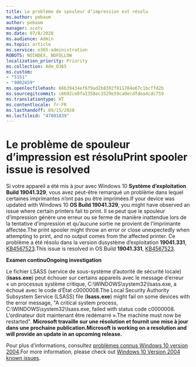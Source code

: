 ```yaml
---
title: Le problème de spouleur d’impression est résolu
ms.author: pebaum
author: pebaum
manager: scotv
ms.date: 07/8/2020
ms.audience: Admin
ms.topic: article
ms.service: o365-administration
ROBOTS: NOINDEX, NOFOLLOW
localization_priority: Priority
ms.collection: Adm_O365
ms.custom:
- "5151"
- "9002659"
ms.openlocfilehash: 66b39434ef6f9ad2b8392f811704e67c1bcffd2b
ms.sourcegitcommit: c6692ce0fa1358ec3529e59ca0ecdfdea4cdc759
ms.translationtype: HT
ms.contentlocale: fr-FR
ms.lasthandoff: 09/15/2020
ms.locfileid: "47801839"
---
```

# <a name="print-spooler-issue-is-resolved"></a><span data-ttu-id="1b2d2-102">Le problème de spouleur d’impression est résolu</span><span class="sxs-lookup"><span data-stu-id="1b2d2-102">Print spooler issue is resolved</span></span>

<span data-ttu-id="1b2d2-103">Si votre appareil a été mis à jour avec Windows 10 **Système d’exploitation Build 19041.329**, vous avez peut-être remarqué un problème dans lequel certaines imprimantes n’ont pas pu être imprimées.</span><span class="sxs-lookup"><span data-stu-id="1b2d2-103">If your device was updated with Windows 10  **OS Build 19041.329**, you might have observed an issue where certain printers fail to print.</span></span> <span data-ttu-id="1b2d2-104">Il se peut que le spouleur d’impression génère une erreur ou se ferme de manière inattendue lors de la tentative d’impression et qu’aucune sortie ne provient de l’imprimante affectée.</span><span class="sxs-lookup"><span data-stu-id="1b2d2-104">The print spooler might throw an error or close unexpectedly when attempting to print, and no output comes from the affected printer.</span></span> <span data-ttu-id="1b2d2-105">Ce problème a été résolu dans la version dusystème d’exploitation **19041.331**, [KB4567523](https://support.microsoft.com/help/4567523/windows-10-update-kb4567523).</span><span class="sxs-lookup"><span data-stu-id="1b2d2-105">This issue is resolved in OS Build  **19041.331**, [KB4567523](https://support.microsoft.com/help/4567523/windows-10-update-kb4567523).</span></span>  

<span data-ttu-id="1b2d2-106">**Examen continu**</span><span class="sxs-lookup"><span data-stu-id="1b2d2-106">**Ongoing investigation**</span></span>

<span data-ttu-id="1b2d2-107">Le fichier LSASS (service de sous-système d’autorité de sécurité locale) (**isass.exe**) peut échouer sur certains appareils avec le message d’erreur « un processus système critique, C:\WINDOWS\system32\Isass.exe, a échoué avec le code d’État c0000008.</span><span class="sxs-lookup"><span data-stu-id="1b2d2-107">The Local Security Authority Subsystem Service (LSASS) file (**Isass.exe**) might fail on some devices with the error message, "A critical system process, C:\WINDOWS\system32\Isass.exe, failed with status code c0000008.</span></span> <span data-ttu-id="1b2d2-108">L’ordinateur doit maintenant être redémarré ».</span><span class="sxs-lookup"><span data-stu-id="1b2d2-108">The machine must now be restarted".</span></span>  <span data-ttu-id="1b2d2-109">**Microsoft travaille sur une résolution et fournit une mise à jour dans une prochaine publication.**</span><span class="sxs-lookup"><span data-stu-id="1b2d2-109">**Microsoft is working on a resolution and will provide an update in an upcoming release.**</span></span>

<span data-ttu-id="1b2d2-110">Pour plus d’informations, consultez [problèmes connus Windows 10 version 2004](https://docs.microsoft.com/windows/release-information/status-windows-10-2004#442msgdesc).</span><span class="sxs-lookup"><span data-stu-id="1b2d2-110">For more information, please check out  [Windows 10 Version 2004 known issues](https://docs.microsoft.com/windows/release-information/status-windows-10-2004#442msgdesc).</span></span>